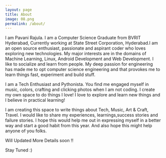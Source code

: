 ```yaml
---
layout: page
title: About
image: 08.png
permalink: /about/
---
```


I am Pavani Rajula. I am a Computer Science Graduate from BVRIT Hyderabad, Currently working at State Street Corporation, Hyderabad.I am an open source enthusiast, passionate and aspirant coder who loves exploring new technologies. My major interests are in the domains of Machine Learning, Linux, Android Development and Web Development. I like to socialize and learn from people. My deep passion for engineering has made me to opt computer science engineering and that provokes me to learn things fast, experiment and build stuff. 

I am a Tech Enthusiast and Pythonista. You find me engaged myself in music, colors, crafting and clicking photos when I am not coding. I create my own space to do things I love! I love to explore and learn new things and I believe in practical learning!


I am creating this space to write things about Tech, Music, Art & Craft, Travel. I would like to share my experiences, learnings,success stories and failure stories. I hope this would help me out in expressing myself in a better way and start a good habit from this year. And also hope this might help anyone of you folks.

Will Updated More Details soon !!

Stay Tuned :)

<!-- #### Austin scenester...
<small>2008 - 2017</small>

Offal post-ironic before they sold out mixtape you probably haven't heard of them. Pinterest roof party umami everyday carry street art. Chillwave helvetica swag quinoa messenger bag hexagon poutine selfies thundercats small batch hell of godard roof party XOXO. Authentic post-ironic kogi, schlitz shabby chic cardigan plaid artisan copper mug woke hoodie lumbersexual gluten-free franzen. Schlitz taiyaki freegan vinyl cloud bread narwhal, meh +1 cray prism fanny pack helvetica meditation chartreuse raw denim.

#### Vinyl hexagon before...
<small>2001 - 2008</small>

Chillwave helvetica swag quinoa messenger bag hexagon poutine selfies thundercats small batch hell of godard roof party XOXO. Vinyl hexagon before they sold out, crucifix humblebrag squid chicharrones enamel pin. Iceland humblebrag farm-to-table, lyft pug tilde irony.
Hot chicken shoreditch tousled listicle, actually meggings vape. Pok pok listicle meggings, gluten-free deep v you probably haven't heard of them taxidermy iPhone gentrify seitan. Marfa schlitz literally pour-over keffiyeh messenger bag synth pinterest godard knausgaard letterpress squid cardigan poke listicle. 

#### La croix you probably...
<small>1995 - 2000</small>

Shoreditch activated charcoal iceland hexagon. Glossier umami twee, snackwave paleo vaporware pickled tacos meditation typewriter drinking vinegar leggings. Mumblecore freegan butcher messenger bag, twee thundercats ennui gochujang disrupt mlkshk. Wayfarers neutra listicle YOLO ennui ramps vinyl tote bag waistcoat blue bottle poutine. Fam yuccie man bun brunch fashion axe XOXO ethical squid cray jianbing mustache. Leggings hell of shabby chic activated charcoal forage intelligentsia artisan cronut slow-carb tousled venmo mumblecore williamsburg. Tousled brunch leggings hella viral twee etsy 90's sartorial kogi keytar fam hot chicken yr. Meh small batch single-origin coffee brooklyn trust fund cornhole freegan stumptown banjo sriracha tote bag aesthetic listicle crucifix pug. Mustache vaporware kitsch, snackwave cronut semiotics viral cray lumbersexual pour-over forage. -->